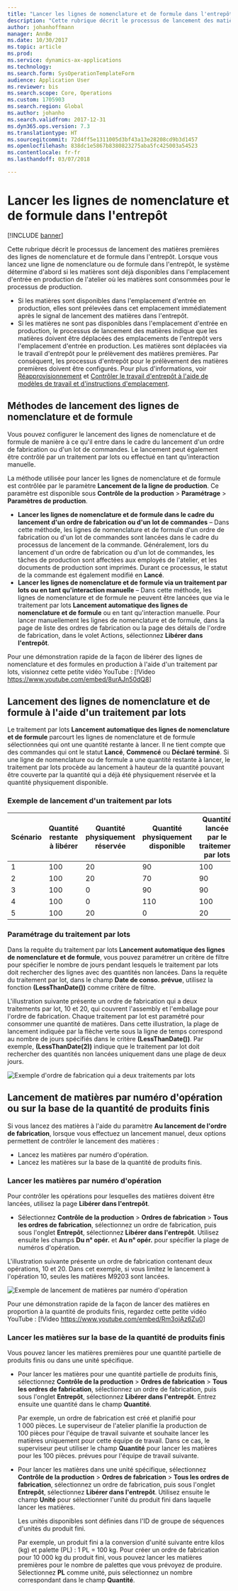 ```yaml
---
title: "Lancer les lignes de nomenclature et de formule dans l'entrepôt"
description: "Cette rubrique décrit le processus de lancement des matières premières des lignes de nomenclature et de formule dans l'entrepôt."
author: johanhoffmann
manager: AnnBe
ms.date: 10/30/2017
ms.topic: article
ms.prod: 
ms.service: dynamics-ax-applications
ms.technology: 
ms.search.form: SysOperationTemplateForm
audience: Application User
ms.reviewer: bis
ms.search.scope: Core, Operations
ms.custom: 1705903
ms.search.region: Global
ms.author: johanho
ms.search.validfrom: 2017-12-31
ms.dyn365.ops.version: 7.3
ms.translationtype: HT
ms.sourcegitcommit: 72d4ff5e1311005d3bf43a13e28208cd9b3d1457
ms.openlocfilehash: 838dc1e5867b8380823275aba5fc425003a54523
ms.contentlocale: fr-fr
ms.lasthandoff: 03/07/2018

---
```


# <a name="release-bom-and-formula-lines-to-the-warehouse"></a>Lancer les lignes de nomenclature et de formule dans l'entrepôt

[!INCLUDE [banner](../includes/banner.md)]

Cette rubrique décrit le processus de lancement des matières premières des lignes de nomenclature et de formule dans l'entrepôt. Lorsque vous lancez une ligne de nomenclature ou de formule dans l'entrepôt, le système détermine d'abord si les matières sont déjà disponibles dans l'emplacement d'entrée en production de l'atelier où les matières sont consommées pour le processus de production.

- Si les matières sont disponibles dans l'emplacement d'entrée en production, elles sont prélevées dans cet emplacement immédiatement après le signal de lancement des matières dans l'entrepôt.
- Si les matières ne sont pas disponibles dans l'emplacement d'entrée en production, le processus de lancement des matières indique que les matières doivent être déplacées des emplacements de l'entrepôt vers l'emplacement d'entrée en production. Les matières sont déplacées via le travail d'entrepôt pour le prélèvement des matières premières. Par conséquent, les processus d'entrepôt pour le prélèvement des matières premières doivent être configurés. Pour plus d'informations, voir [Réapprovisionnement](../warehousing/replenishment.md) et [Contrôler le travail d'entrepôt à l'aide de modèles de travail et d'instructions d'emplacement](../warehousing/control-warehouse-location-directives.md).

## <a name="methods-for-releasing-bom-and-formula-lines"></a>Méthodes de lancement des lignes de nomenclature et de formule

Vous pouvez configurer le lancement des lignes de nomenclature et de formule de manière à ce qu'il entre dans le cadre du lancement d'un ordre de fabrication ou d'un lot de commandes. Le lancement peut également être contrôlé par un traitement par lots ou effectué en tant qu'interaction manuelle.

La méthode utilisée pour lancer les lignes de nomenclature et de formule est contrôlée par le paramètre **Lancement de la ligne de production**. Ce paramètre est disponible sous **Contrôle de la production** \> **Paramétrage** \> **Paramètres de production**.

- **Lancer les lignes de nomenclature et de formule dans le cadre du lancement d'un ordre de fabrication ou d'un lot de commandes** – Dans cette méthode, les lignes de nomenclature et de formule d'un ordre de fabrication ou d'un lot de commandes sont lancées dans le cadre du processus de lancement de la commande. Généralement, lors du lancement d'un ordre de fabrication ou d'un lot de commandes, les tâches de production sont affectées aux employés de l'atelier, et les documents de production sont imprimés. Durant ce processus, le statut de la commande est également modifié en **Lancé**.
- **Lancer les lignes de nomenclature et de formule via un traitement par lots ou en tant qu'interaction manuelle** – Dans cette méthode, les lignes de nomenclature et de formule ne peuvent être lancées que via le traitement par lots **Lancement automatique des lignes de nomenclature et de formule** ou en tant qu'interaction manuelle. Pour lancer manuellement les lignes de nomenclature et de formule, dans la page de liste des ordres de fabrication ou la page des détails de l'ordre de fabrication, dans le volet Actions, sélectionnez **Libérer dans l'entrepôt**.

Pour une démonstration rapide de la façon de libérer des lignes de nomenclature et des formules en production à l'aide d'un traitement par lots, visionnez cette petite vidéo YouTube :
[!Video <https://www.youtube.com/embed/8urAJn50dQ8>]

## <a name="releasing-the-bom-and-formula-lines-by-using-a-batch-job"></a>Lancement des lignes de nomenclature et de formule à l'aide d'un traitement par lots

Le traitement par lots **Lancement automatique des lignes de nomenclature et de formule** parcourt les lignes de nomenclature et de formule sélectionnées qui ont une quantité restante à lancer. Il ne tient compte que des commandes qui ont le statut **Lancé**, **Commencé** ou **Déclaré terminé**. Si une ligne de nomenclature ou de formule a une quantité restante à lancer, le traitement par lots procède au lancement à hauteur de la quantité pouvant être couverte par la quantité qui a déjà été physiquement réservée et la quantité physiquement disponible.

### <a name="example-of-a-batch-job-release"></a>Exemple de lancement d'un traitement par lots

| Scénario | Quantité restante à libérer | Quantité physiquement réservée | Quantité physiquement disponible | Quantité lancée par le traitement par lots |
|----------|-------------------------------|------------------------------|-------------------------------|------------------------------------|
| 1        | 100                           | 20                           | 90                            | 100                                |
| 2        | 100                           | 20                           | 70                            | 90                                 |
| 3        | 100                           | 0                            | 90                            | 90                                 |
| 4        | 100                           | 0                            | 110                           | 100                                |
| 5        | 100                           | 20                           | 0                             | 20                                 |

### <a name="batch-job-setup"></a>Paramétrage du traitement par lots

Dans la requête du traitement par lots **Lancement automatique des lignes de nomenclature et de formule**, vous pouvez paramétrer un critère de filtre pour spécifier le nombre de jours pendant lesquels le traitement par lots doit rechercher des lignes avec des quantités non lancées. Dans la requête du traitement par lot, dans le champ **Date de conso. prévue**, utilisez la fonction **(LessThanDate())** comme critère de filtre.

L'illustration suivante présente un ordre de fabrication qui a deux traitements par lot, 10 et 20, qui couvrent l'assembly et l'emballage pour l'ordre de fabrication. Chaque traitement par lot est paramétré pour consommer une quantité de matières. Dans cette illustration, la plage de lancement indiquée par la flèche verte sous la ligne de temps correspond au nombre de jours spécifiés dans le critère **(LessThanDate())**. Par exemple, **(LessThanDate(2))** indique que le traitement par lot doit rechercher des quantités non lancées uniquement dans une plage de deux jours.

![Exemple d'ordre de fabrication qui a deux traitements par lots](media/bach-job-setup.PNG)

## <a name="releasing-material-per-operation-number-or-in-proportion-to-the-amount-of-finished-goods"></a>Lancement de matières par numéro d'opération ou sur la base de la quantité de produits finis

Si vous lancez des matières à l'aide du paramètre **Au lancement de l'ordre de fabrication**, lorsque vous effectuez un lancement manuel, deux options permettent de contrôler le lancement des matières :

- Lancez les matières par numéro d'opération.
- Lancez les matières sur la base de la quantité de produits finis.

### <a name="release-material-per-operation-number"></a>Lancer les matières par numéro d'opération

Pour contrôler les opérations pour lesquelles des matières doivent être lancées, utilisez la page **Libérer dans l'entrepôt**.

- Sélectionnez **Contrôle de la production** \> **Ordres de fabrication** \> **Tous les ordres de fabrication**, sélectionnez un ordre de fabrication, puis sous l'onglet **Entrepôt**, sélectionnez **Libérer dans l'entrepôt**. Utilisez ensuite les champs **Du n° opér.** et **Au n° opér.** pour spécifier la plage de numéros d'opération.

L'illustration suivante présente un ordre de fabrication contenant deux opérations, 10 et 20. Dans cet exemple, si vous limitez le lancement à l'opération 10, seules les matières M9203 sont lancées.

![Exemple de lancement de matières par numéro d'opération](media/two-operations.PNG)

Pour une démonstration rapide de la façon de lancer des matières en proportion à la quantité de produits finis, regardez cette petite vidéo YouTube :
[!Video <https://www.youtube.com/embed/Rm3ojAz6Zu0>]

### <a name="release-material-in-proportion-to-the-amount-of-finished-goods"></a>Lancer les matières sur la base de la quantité de produits finis

Vous pouvez lancer les matières premières pour une quantité partielle de produits finis ou dans une unité spécifique.

- Pour lancer les matières pour une quantité partielle de produits finis, sélectionnez **Contrôle de la production** \> **Ordres de fabrication** \> **Tous les ordres de fabrication**, sélectionnez un ordre de fabrication, puis sous l'onglet **Entrepôt**, sélectionnez **Libérer dans l'entrepôt**. Entrez ensuite une quantité dans le champ **Quantité**.

    Par exemple, un ordre de fabrication est créé et planifié pour 1 000 pièces. Le superviseur de l'atelier planifie la production de 100 pièces pour l'équipe de travail suivante et souhaite lancer les matières uniquement pour cette équipe de travail. Dans ce cas, le superviseur peut utiliser le champ **Quantité** pour lancer les matières pour les 100 pièces. prévues pour l'équipe de travail suivante.

- Pour lancer les matières dans une unité spécifique, sélectionnez **Contrôle de la production** \> **Ordres de fabrication** \> **Tous les ordres de fabrication**, sélectionnez un ordre de fabrication, puis sous l'onglet **Entrepôt**, sélectionnez **Libérer dans l'entrepôt**. Utilisez ensuite le champ **Unité** pour sélectionner l'unité du produit fini dans laquelle lancer les matières.

    Les unités disponibles sont définies dans l'ID de groupe de séquences d'unités du produit fini.

    Par exemple, un produit fini a la conversion d'unité suivante entre kilos (kg) et palette (PL) : 1 PL = 100 kg. Pour créer un ordre de fabrication pour 10 000 kg du produit fini, vous pouvez lancer les matières premières pour le nombre de palettes que vous prévoyez de produire. Sélectionnez **PL** comme unité, puis sélectionnez un nombre correspondant dans le champ **Quantité**.

